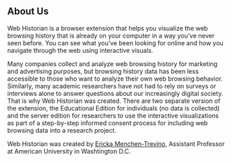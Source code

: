 ## About Us
Web Historian is a browser extension that helps you visualize the web browsing history that is 
already on your computer in a way you’ve never seen before. You can see what you’ve been looking 
for online and how you navigate through the web using interactive visuals.

Many companies collect and analyze web browsing history for marketing and advertising purposes, but 
browsing history data has been less accessible to those who want to analyze their own web browsing 
behavior. Similarly, many academic researchers have not had to rely on surveys or interviews alone to answer questions 
about our increasingly digital society. That is why Web Historian was created. There are two separate
version of the extension, the Educational Edition for individuals (no data is collected) and the
server edition for researchers to use the interactive visualizations as part of a step-by-step informed consent 
process for including web browsing data into a research project.

Web Historian was created by [Ericka Menchen-Trevino](http://www.ericka.cc/), Assistant Professor at American University in Washtington D.C.

